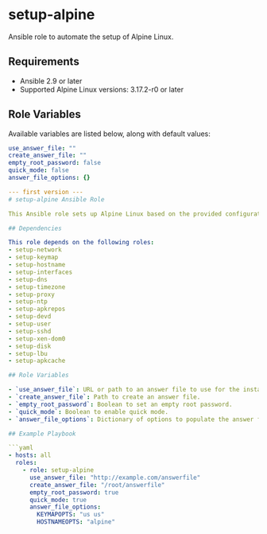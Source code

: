 # setup-alpine

Ansible role to automate the setup of Alpine Linux.

## Requirements

- Ansible 2.9 or later
- Supported Alpine Linux versions: 3.17.2-r0 or later

## Role Variables

Available variables are listed below, along with default values:

```yaml
use_answer_file: ""
create_answer_file: ""
empty_root_password: false
quick_mode: false
answer_file_options: {}

--- first version ---
# setup-alpine Ansible Role

This Ansible role sets up Alpine Linux based on the provided configuration. It integrates multiple roles to perform various setup tasks.

## Dependencies

This role depends on the following roles:
- setup-network
- setup-keymap
- setup-hostname
- setup-interfaces
- setup-dns
- setup-timezone
- setup-proxy
- setup-ntp
- setup-apkrepos
- setup-devd
- setup-user
- setup-sshd
- setup-xen-dom0
- setup-disk
- setup-lbu
- setup-apkcache

## Role Variables

- `use_answer_file`: URL or path to an answer file to use for the installation.
- `create_answer_file`: Path to create an answer file.
- `empty_root_password`: Boolean to set an empty root password.
- `quick_mode`: Boolean to enable quick mode.
- `answer_file_options`: Dictionary of options to populate the answer file template.

## Example Playbook

```yaml
- hosts: all
  roles:
    - role: setup-alpine
      use_answer_file: "http://example.com/answerfile"
      create_answer_file: "/root/answerfile"
      empty_root_password: true
      quick_mode: true
      answer_file_options:
        KEYMAPOPTS: "us us"
        HOSTNAMEOPTS: "alpine"

